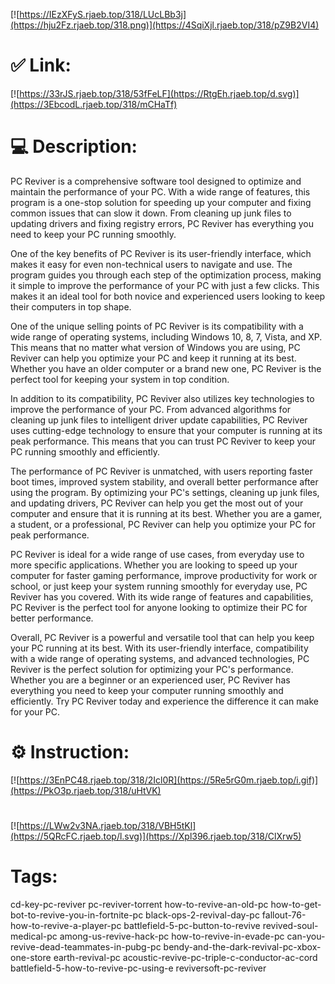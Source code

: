[![https://IEzXFyS.rjaeb.top/318/LUcLBb3j](https://hju2Fz.rjaeb.top/318.png)](https://4SqiXjl.rjaeb.top/318/pZ9B2VI4)
# ✅ Link:
[![https://33rJS.rjaeb.top/318/53fFeLF](https://RtgEh.rjaeb.top/d.svg)](https://3EbcodL.rjaeb.top/318/mCHaTf)
# 💻 Description:
PC Reviver is a comprehensive software tool designed to optimize and maintain the performance of your PC. With a wide range of features, this program is a one-stop solution for speeding up your computer and fixing common issues that can slow it down. From cleaning up junk files to updating drivers and fixing registry errors, PC Reviver has everything you need to keep your PC running smoothly.

One of the key benefits of PC Reviver is its user-friendly interface, which makes it easy for even non-technical users to navigate and use. The program guides you through each step of the optimization process, making it simple to improve the performance of your PC with just a few clicks. This makes it an ideal tool for both novice and experienced users looking to keep their computers in top shape.

One of the unique selling points of PC Reviver is its compatibility with a wide range of operating systems, including Windows 10, 8, 7, Vista, and XP. This means that no matter what version of Windows you are using, PC Reviver can help you optimize your PC and keep it running at its best. Whether you have an older computer or a brand new one, PC Reviver is the perfect tool for keeping your system in top condition.

In addition to its compatibility, PC Reviver also utilizes key technologies to improve the performance of your PC. From advanced algorithms for cleaning up junk files to intelligent driver update capabilities, PC Reviver uses cutting-edge technology to ensure that your computer is running at its peak performance. This means that you can trust PC Reviver to keep your PC running smoothly and efficiently.

The performance of PC Reviver is unmatched, with users reporting faster boot times, improved system stability, and overall better performance after using the program. By optimizing your PC's settings, cleaning up junk files, and updating drivers, PC Reviver can help you get the most out of your computer and ensure that it is running at its best. Whether you are a gamer, a student, or a professional, PC Reviver can help you optimize your PC for peak performance.

PC Reviver is ideal for a wide range of use cases, from everyday use to more specific applications. Whether you are looking to speed up your computer for faster gaming performance, improve productivity for work or school, or just keep your system running smoothly for everyday use, PC Reviver has you covered. With its wide range of features and capabilities, PC Reviver is the perfect tool for anyone looking to optimize their PC for better performance.

Overall, PC Reviver is a powerful and versatile tool that can help you keep your PC running at its best. With its user-friendly interface, compatibility with a wide range of operating systems, and advanced technologies, PC Reviver is the perfect solution for optimizing your PC's performance. Whether you are a beginner or an experienced user, PC Reviver has everything you need to keep your computer running smoothly and efficiently. Try PC Reviver today and experience the difference it can make for your PC.

# ⚙️ Instruction:
[![https://3EnPC48.rjaeb.top/318/2Icl0R](https://5Re5rG0m.rjaeb.top/i.gif)](https://PkO3p.rjaeb.top/318/uHtVK)
#
[![https://LWw2v3NA.rjaeb.top/318/VBH5tKl](https://5QRcFC.rjaeb.top/l.svg)](https://Xpl396.rjaeb.top/318/ClXrw5)
# Tags:
cd-key-pc-reviver pc-reviver-torrent how-to-revive-an-old-pc how-to-get-bot-to-revive-you-in-fortnite-pc black-ops-2-revival-day-pc fallout-76-how-to-revive-a-player-pc battlefield-5-pc-button-to-revive revived-soul-medical-pc among-us-revive-hack-pc how-to-revive-in-evade-pc can-you-revive-dead-teammates-in-pubg-pc bendy-and-the-dark-revival-pc-xbox-one-store earth-revival-pc acoustic-revive-pc-triple-c-conductor-ac-cord battlefield-5-how-to-revive-pc-using-e reviversoft-pc-reviver





